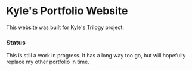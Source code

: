 <h1>Kyle's  Portfolio Website</h1>
<p>This website was built for Kyle's Trilogy project. </p>


<h3>  Status</h3>
<p>This is still a work in progress. It has a long way too go, but will  hopefully replace my other portfolio in time.</p>
